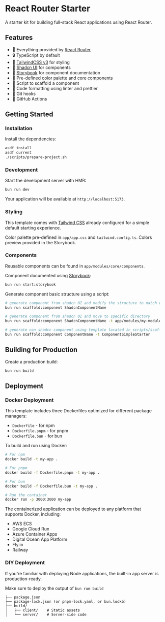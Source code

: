 # React Router Starter

A starter kit for building full-stack React applications using React Router.

## Features

- 🚀 Everything provided by [React Router](https://reactrouter.com/)
- 🔒 TypeScript by default
- 🎉 [TailwindCSS v3](https://v3.tailwindcss.com/) for styling
- 🎉 [Shadcn UI](https://ui.shadcn.com/) for components
- 📖 [Storybook](https://storybook.js.org/) for component documentation
- 🎨 Pre-defined color palette and core components
- 🔧 Script to scaffold a component
- 🔧 Code formatting using linter and prettier
- 🔧 Git hooks
- 🔧 GitHub Actions

## Getting Started

### Installation

Install the dependencies:

```bash
asdf install
asdf current
./scripts/prepare-project.sh
```

### Development

Start the development server with HMR:

```bash
bun run dev
```

Your application will be available at `http://localhost:5173`.

### Styling

This template comes with [Tailwind CSS](https://tailwindcss.com/) already configured for a simple default starting experience.

Color palette pre-defined in `app/app.css` and `tailwind.config.ts`. Colors preview provided in the Storybook.

### Components

Reusable components can be found in `app/modules/core/components`.

Component documented using [Storybook](https://storybook.js.org/):

```bash
bun run start:storybook
```

Generate component basic structure using a script:

```bash
# generate component from shadcn UI and modify the structure to match our project structure
bun run scaffold:component ShadcnComponentName

# generate component from shadcn UI and move to specific directory
bun run scaffold:component ShadcnComponentName -t app/modules/my-module/components

# generate non shadcn component using template located in scripts/scaffoldComponent/templates
bun run scaffold:component ComponentName -t ComponentSimpleStarter
```

## Building for Production

Create a production build:

```bash
bun run build
```

## Deployment

### Docker Deployment

This template includes three Dockerfiles optimized for different package managers:

- `Dockerfile` - for npm
- `Dockerfile.pnpm` - for pnpm
- `Dockerfile.bun` - for bun

To build and run using Docker:

```bash
# For npm
docker build -t my-app .

# For pnpm
docker build -f Dockerfile.pnpm -t my-app .

# For bun
docker build -f Dockerfile.bun -t my-app .

# Run the container
docker run -p 3000:3000 my-app
```

The containerized application can be deployed to any platform that supports Docker, including:

- AWS ECS
- Google Cloud Run
- Azure Container Apps
- Digital Ocean App Platform
- Fly.io
- Railway

### DIY Deployment

If you're familiar with deploying Node applications, the built-in app server is production-ready.

Make sure to deploy the output of `bun run build`

```
├── package.json
├── package-lock.json (or pnpm-lock.yaml, or bun.lockb)
├── build/
│   ├── client/    # Static assets
│   └── server/    # Server-side code
```
